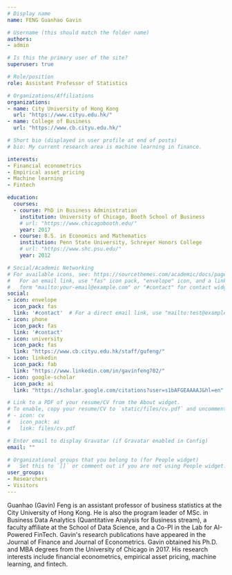 ```yaml
---
# Display name
name: FENG Guanhao Gavin

# Username (this should match the folder name)
authors:
- admin

# Is this the primary user of the site?
superuser: true

# Role/position
role: Assistant Professor of Statistics

# Organizations/Affiliations
organizations:
- name: City University of Hong Kong
  url: "https://www.cityu.edu.hk/"
- name: College of Business
  url: "https://www.cb.cityu.edu.hk/"

# Short bio (displayed in user profile at end of posts)
# bio: My current research area is machine learning in finance.

interests:
- Financial econometrics
- Empirical asset pricing
- Machine learning
- Fintech

education:
  courses:
  - course: PhD in Business Administration
    institution: University of Chicago, Booth School of Business
    # url: "https://www.chicagobooth.edu/"
    year: 2017
  - course: B.S. in Economics and Mathematics
    institution: Penn State University, Schreyer Honors College
    # url: "https://www.shc.psu.edu/"
    year: 2012

# Social/Academic Networking
# For available icons, see: https://sourcethemes.com/academic/docs/page-builder/#icons
#   For an email link, use "fas" icon pack, "envelope" icon, and a link in the
#   form "mailto:your-email@example.com" or "#contact" for contact widget.
social:
- icon: envelope
  icon_pack: fas
  link: '#contact'  # For a direct email link, use "mailto:test@example.org".
- icon: phone
  icon_pack: fas
  link: '#contact'
- icon: university
  icon_pack: fas
  link: "https://www.cb.cityu.edu.hk/staff/gufeng/"
- icon: linkedin
  icon_pack: fab
  link: "https://www.linkedin.com/in/gavinfeng702/"
- icon: google-scholar
  icon_pack: ai
  link: "https://scholar.google.com/citations?user=s1bAFGEAAAAJ&hl=en"

# Link to a PDF of your resume/CV from the About widget.
# To enable, copy your resume/CV to `static/files/cv.pdf` and uncomment the lines below.
# - icon: cv
#   icon_pack: ai
#   link: files/cv.pdf

# Enter email to display Gravatar (if Gravatar enabled in Config)
email: ""

# Organizational groups that you belong to (for People widget)
#   Set this to `[]` or comment out if you are not using People widget.
user_groups:
- Researchers
- Visitors
---
```


Guanhao (Gavin) Feng is an assistant professor of business statistics at the City University of Hong Kong. He is also the program leader of MSc. in Business Data Analytics (Quantitative Analysis for Business stream), a faculty affiliate at the School of Data Science, and a Co-PI in the Lab for AI-Powered FinTech. Gavin's research publications have appeared in the Journal of Finance and Journal of Econometrics. Gavin obtained his Ph.D. and MBA degrees from the University of Chicago in 2017. His research interests include financial econometrics, empirical asset pricing, machine learning, and fintech.
